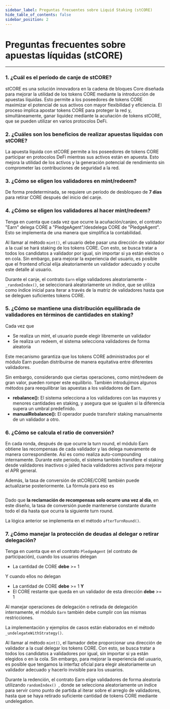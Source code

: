 ```yaml
---
sidebar_label: Preguntas frecuentes sobre Liquid Staking (stCORE)
hide_table_of_contents: false
sidebar_position: 2
---
```


# Preguntas frecuentes sobre apuestas líquidas (stCORE)

---

### 1. ¿Cuál es el período de canje de stCORE?

stCORE es una solución innovadora en la cadena de bloques Core diseñada para mejorar la utilidad de los tokens CORE mediante la introducción de apuestas líquidas. Esto permite a los poseedores de tokens CORE maximizar el potencial de sus activos con mayor flexibilidad y eficiencia. El proceso implica apostar tokens CORE para proteger la red y, simultáneamente, ganar liquidez mediante la acuñación de tokens stCORE, que se pueden utilizar en varios protocolos DeFi.

### 2. ¿Cuáles son los beneficios de realizar apuestas líquidas con stCORE?

La apuesta líquida con stCORE permite a los poseedores de tokens CORE participar en protocolos DeFi mientras sus activos están en apuesta. Esto mejora la utilidad de los activos y la generación potencial de rendimiento sin comprometer las contribuciones de seguridad a la red.

### 3. ¿Cómo se eligen los validadores en mint/redeem?

De forma predeterminada, se requiere un período de desbloqueo de **7 días** para retirar CORE después del inicio del canje.

### 4. ¿Cómo se eligen los validadores al hacer mint/redeem?

Tenga en cuenta que cada vez que ocurre la acuñación/canjeo, el contrato "Earn" delega CORE a "PledgeAgent"/desdelega CORE de "PledgeAgent". Esto se implementa de una manera que simplifica la contabilidad.

Al llamar al método `mint()`, el usuario debe pasar una dirección de validador a la cual se hará staking de los tokens CORE. Con esto, se busca tratar a todos los candidatos a validador por igual, sin importar si ya están electos o en cola. Sin embargo, para mejorar la experiencia del usuario, es posible que el frontend oficial elija aleatoriamente un validador adecuado y oculte este detalle al usuario.

Durante el canje, el contrato `Earn` elige validadores aleatoriamente - `_randomIndex()`, se seleccionará aleatoriamente un índice, que se utiliza como índice inicial para iterar a través de la matriz de validadores hasta que se deleguen suficientes tokens CORE.

### 5. ¿Cómo se mantiene una distribución equilibrada de validadores en términos de cantidades en staking?

Cada vez que

- Se realiza un mint, el usuario puede elegir libremente un validador
- Se realiza un redeem, el sistema selecciona validadores de forma aleatoria

Este mecanismo garantiza que los tokens CORE administrados por el módulo Earn puedan distribuirse de manera equitativa entre diferentes validadores.

Sin embargo, considerando que ciertas operaciones, como mint/redeem de gran valor, pueden romper este equilibrio. También introdujimos algunos métodos para reequilibrar las apuestas a los validadores de Earn.

- **rebalance():** El sistema selecciona a los validadores con las mayores y menores cantidades en staking, y asegura que se igualen si la diferencia supera un umbral predefinido.
- **manualRebalance():** El operador puede transferir staking manualmente de un validador a otro.

### 6. ¿Cómo se calcula el ratio de conversión?

En cada ronda, después de que ocurre la turn round, el módulo Earn obtiene las recompensas de cada validador y las delega nuevamente de manera correspondiente. Así es como realiza auto-compounding internamente. Durante este periodo, el sistema también transfiere el staking desde validadores inactivos o jailed hacia validadores activos para mejorar el APR general.

Además, la tasa de conversión de stCORE/CORE también puede actualizarse posteriormente. La fórmula para eso es

```
```

Dado que **la reclamación de recompensas solo ocurre una vez al día**, en este diseño, la tasa de conversión puede mantenerse constante durante todo el día hasta que ocurra la siguiente turn round.

La lógica anterior se implementa en el método `afterTurnRound()`.

### 7. ¿Cómo manejar la protección de deudas al delegar o retirar delegación?

Tenga en cuenta que en el contrato `PledgeAgent` (el contrato de participación), cuando los usuarios delegan

- La cantidad de CORE **debe** >= 1

Y cuando ellos no delegan

- La cantidad de CORE **debe** >= 1 **Y**
- El CORE restante que queda en un validador de esta dirección **debe** >= 1

Al manejar operaciones de delegación o retirada de delegación internamente, el módulo `Earn` también debe cumplir con las mismas restricciones.

La implementación y ejemplos de casos están elaborados en el método `_undelegateWithStrategy()`.

Al llamar al método `mint()`, el llamador debe proporcionar una dirección de validador a la cual delegar los tokens CORE. Con esto, se busca tratar a todos los candidatos a validadores por igual, sin importar si ya están elegidos o en la cola. Sin embargo, para mejorar la experiencia del usuario, es posible que tengamos la interfaz oficial para elegir aleatoriamente un validador adecuado y hacerlo invisible para los usuarios.

Durante la redención, el contrato Earn elige validadores de forma aleatoria utilizando `randomIndex() `, donde se selecciona aleatoriamente un índice para servir como punto de partida al iterar sobre el arreglo de validadores, hasta que se haya retirado suficiente cantidad de tokens CORE mediante undelegation.